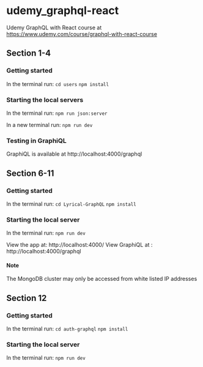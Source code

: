 # udemy_graphql-react

Udemy GraphQL with React course at https://www.udemy.com/course/graphql-with-react-course

## Section 1-4

### Getting started

In the terminal run:
`cd users`
`npm install`

### Starting the local servers

In the terminal run:
`npm run json:server`

In a new terminal run:
`npm run dev`

### Testing in GraphiQL

GraphiQL is available at http://localhost:4000/graphql

## Section 6-11

### Getting started

In the terminal run:
`cd Lyrical-GraphQL`
`npm install`

### Starting the local server

In the terminal run:
`npm run dev`

View the app at: http://localhost:4000/
View GraphiQL at : http://localhost:4000/graphql

#### Note

The MongoDB cluster may only be accessed from white listed IP addresses

## Section 12

### Getting started

In the terminal run:
`cd auth-graphql`
`npm install`

### Starting the local server

In the terminal run:
`npm run dev`
